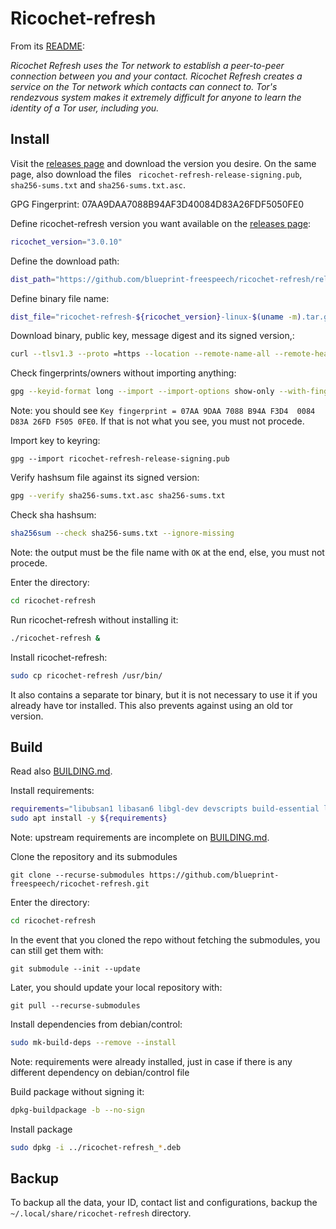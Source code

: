 # Ricochet-refresh

From its [README](https://github.com/blueprint-freespeech/ricochet-refresh#how-does-it-work):

_Ricochet Refresh uses the Tor network to establish a peer-to-peer connection between you and your contact. Ricochet Refresh creates a service on the Tor network which contacts can connect to. Tor's rendezvous system makes it extremely difficult for anyone to learn the identity of a Tor user, including you._

## Install

Visit the [releases page](https://github.com/blueprint-freespeech/ricochet-refresh/releases) and download the version you desire. On the same page, also download the files ` ricochet-refresh-release-signing.pub`, `sha256-sums.txt` and `sha256-sums.txt.asc`.

GPG Fingerprint: 07AA9DAA7088B94AF3D40084D83A26FDF5050FE0

Define ricochet-refresh version you want available on the [releases page](https://github.com/blueprint-freespeech/ricochet-refresh/releases):
```sh
ricochet_version="3.0.10"
```

Define the download path:
```sh
dist_path="https://github.com/blueprint-freespeech/ricochet-refresh/releases"
```

Define binary file name:
```sh
dist_file="ricochet-refresh-${ricochet_version}-linux-$(uname -m).tar.gz"
```

Download binary, public key, message digest and its signed version,:
```sh
curl --tlsv1.3 --proto =https --location --remote-name-all --remote-header-name ${dist_path}/download/v${ricochet_version}-release/${dist_file} ${dist_path}/download/v${ricochet_version}-release/sha256-sums.txt{,.asc} ${dist_path}/download/v${ricochet_version}-release/ricochet-refresh-release-signing.pub
```

Check fingerprints/owners without importing anything:
```sh
gpg --keyid-format long --import --import-options show-only --with-fingerprint ricochet-refresh-release-signing.pub
```
Note: you should see `Key fingerprint = 07AA 9DAA 7088 B94A F3D4  0084 D83A 26FD F505 0FE0`. If that is not what you see, you must not procede.

Import key to keyring:
```
gpg --import ricochet-refresh-release-signing.pub
```

Verify hashsum file against its signed version:
```sh
gpg --verify sha256-sums.txt.asc sha256-sums.txt
```

Check sha hashsum:
```sh
sha256sum --check sha256-sums.txt --ignore-missing
```
Note: the output must be the file name with `OK` at the end, else, you must not procede.

Enter the directory:
```sh
cd ricochet-refresh
```

Run ricochet-refresh without installing it:
```sh
./ricochet-refresh &
```

Install ricochet-refresh:
```sh
sudo cp ricochet-refresh /usr/bin/
```
It also contains a separate tor binary, but it is not necessary to use it if you already have tor installed. This also prevents against using an old tor version.

## Build

Read also [BUILDING.md](https://github.com/blueprint-freespeech/ricochet-refresh/blob/main/BUILDING.md).

Install requirements:
```sh
requirements="libubsan1 libasan6 libgl-dev devscripts build-essential libssl-dev pkg-config libprotobuf-dev protobuf-compiler qt5-qmake qtbase5-dev qttools5-dev-tools qtdeclarative5-dev qtmultimedia5-dev qml-module-qtquick-controls qml-module-qtquick-dialogs qml-module-qtmultimedia qttools5-dev tor git"
sudo apt install -y ${requirements}
```
Note: upstream requirements are incomplete on [BUILDING.md](https://github.com/blueprint-freespeech/ricochet-refresh/blob/main/BUILDING.md).

Clone the repository and its submodules
```git
git clone --recurse-submodules https://github.com/blueprint-freespeech/ricochet-refresh.git
```

Enter the directory:
```sh
cd ricochet-refresh
```

In the event that you cloned the repo without fetching the submodules, you can still get them with:
```git
git submodule --init --update
```

Later, you should update your local repository with:
```git
git pull --recurse-submodules
```

Install dependencies from debian/control:
```sh
sudo mk-build-deps --remove --install
```
Note: requirements were already installed, just in case if there is any different dependency on debian/control file

Build package without signing it:
```sh
dpkg-buildpackage -b --no-sign
```

Install package
```sh
sudo dpkg -i ../ricochet-refresh_*.deb
```

## Backup

To backup all the data, your ID, contact list and configurations, backup the `~/.local/share/ricochet-refresh` directory.